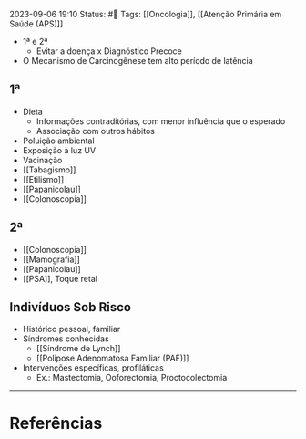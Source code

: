 2023-09-06 19:10
Status: #🌱 
Tags: [[Oncologia]], [[Atenção Primária em Saúde (APS)]]
<br/>
- 1ª e 2ª
	- Evitar a doença x Diagnóstico Precoce
- O Mecanismo de Carcinogênese tem alto período de latência
## 1ª
- Dieta
	- Informações contraditórias, com menor influência que o esperado
	- Associação com outros hábitos
- Poluição ambiental
- Exposição à luz UV
- Vacinação
- [[Tabagismo]]
- [[Etilismo]]
- [[Papanicolau]] 
- [[Colonoscopia]]
## 2ª
- [[Colonoscopia]]
- [[Mamografia]]
- [[Papanicolau]]
- [[PSA]], Toque retal
## Indivíduos Sob Risco
- Histórico pessoal, familiar
- Síndromes conhecidas
	- [[Síndrome de Lynch]]
	- [[Polipose Adenomatosa Familiar (PAF)]]
- Intervenções específicas, profiláticas
	- Ex.: Mastectomia, Ooforectomia, Proctocolectomia
____
# Referências

